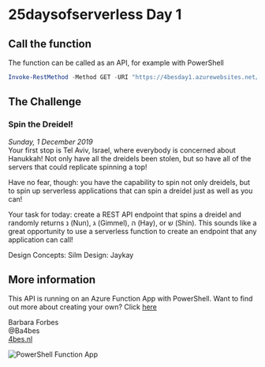 # 25daysofserverless Day 1

## Call the function

The function can be called as an API, for example with PowerShell

```PowerShell
Invoke-RestMethod -Method GET -URI "https://4besday1.azurewebsites.net/api/spinthedreidel"
```

## The Challenge

### Spin the Dreidel!

*Sunday, 1 December 2019*  
Your first stop is Tel Aviv, Israel, where everybody is concerned about Hanukkah! Not only have all the dreidels been stolen, but so have all of the servers that could replicate spinning a top!

Have no fear, though: you have the capability to spin not only dreidels, but to spin up serverless applications that can spin a dreidel just as well as you can!

Your task for today: create a REST API endpoint that spins a dreidel and randomly returns נ (Nun), ג (Gimmel), ה (Hay), or ש (Shin). This sounds like a great opportunity to use a serverless function to create an endpoint that any application can call!

Design Concepts: Silm
Design: Jaykay

## More information

 This API is running on an Azure Function App with PowerShell. Want to find out more about creating your own? Click [here]('https://4bes.nl/MSIgnite')

Barbara Forbes  
@Ba4bes  
[4bes.nl](https://4bes.nl)  

![PowerShell Function App](https://4bes.nl/wp-content/uploads/2019/11/PSFunctionApp-300x252.png)
